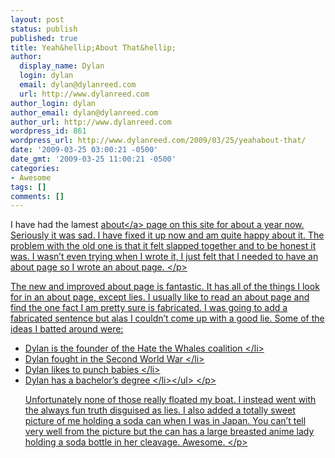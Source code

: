 ```yaml
---
layout: post
status: publish
published: true
title: Yeah&hellip;About That&hellip;
author:
  display_name: Dylan
  login: dylan
  email: dylan@dylanreed.com
  url: http://www.dylanreed.com
author_login: dylan
author_email: dylan@dylanreed.com
author_url: http://www.dylanreed.com
wordpress_id: 861
wordpress_url: http://www.dylanreed.com/2009/03/25/yeahabout-that/
date: '2009-03-25 03:00:21 -0500'
date_gmt: '2009-03-25 11:00:21 -0500'
categories:
- Awesome
tags: []
comments: []
---
```

<p>I have had the lamest <a href="http:&#47;&#47;www.dylanreed.com&#47;about&#47;">about<&#47;a> page on this site for about a year now. Seriously it was sad. I have fixed it up now and am quite happy about it. The problem with the old one is that it felt slapped together and to be honest it was. I wasn&rsquo;t even trying when I wrote it, I just felt that I needed to have an about page so I wrote an about page.  <&#47;p>
<p>The new and improved about page is fantastic. It has all of the things I look for in an about page, except lies. I usually like to read an about page and find the one fact I am pretty sure is fabricated. I was going to add a fabricated sentence but alas I couldn&rsquo;t come up with a good lie. Some of the ideas I batted around were:
<ul>
<li>Dylan is the founder of the Hate the Whales coalition <&#47;li>
<li>Dylan fought in the Second World War <&#47;li>
<li>Dylan likes to punch babies <&#47;li>
<li>Dylan has a bachelor&rsquo;s degree <&#47;li><&#47;ul> <&#47;p>
<p>Unfortunately none of those really floated my boat. I instead went with the always fun truth disguised as lies. I also added a totally sweet picture of me holding a soda can when I was in Japan. You can&rsquo;t tell very well from the picture but the can has a large breasted anime lady holding a soda bottle in her cleavage. Awesome.  <&#47;p></p>
